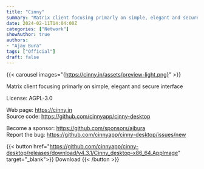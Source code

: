 ```yaml
---
title: "Cinny"
summary: "Matrix client focusing primarly on simple, elegant and secure interface"
date: 2024-02-11T14:04:00Z
categories: ["Network"]
showAuthor: true
authors:
- "Ajay Bura"
tags: ["Official"]
draft: false
---
```


{{< carousel images="{https://cinny.in/assets/preview-light.png}" >}}

Matrix client focusing primarly on simple, elegant and secure interface

License: AGPL-3.0

Web page: <https://cinny.in>  
Source code: <https://github.com/cinnyapp/cinny-desktop>

Become a sponsor: <https://github.com/sponsors/ajbura>  
Report the bug: <https://github.com/cinnyapp/cinny-desktop/issues/new>  

{{< button href="https://github.com/cinnyapp/cinny-desktop/releases/download/v4.3.1/Cinny_desktop-x86_64.AppImage" target="_blank">}}
Download
{{< /button >}}